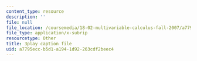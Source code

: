 ```yaml
---
content_type: resource
description: ''
file: null
file_location: /coursemedia/18-02-multivariable-calculus-fall-2007/a7795eccb5d1a1941d92263cdf2beec4_2XraaWefBd8.srt
file_type: application/x-subrip
resourcetype: Other
title: 3play caption file
uid: a7795ecc-b5d1-a194-1d92-263cdf2beec4
---
```

